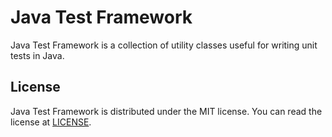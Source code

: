 # Java Test Framework

Java Test Framework is a collection of utility classes useful for writing unit tests in Java.

## License

Java Test Framework is distributed under the MIT license. You can read the license at [LICENSE](./LICENSE.md).
